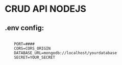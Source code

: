 # CRUD API NODEJS

## .env config:

<code>
    PORT=####
    CORS=CORS_ORIGIN
    DATABASE_URL=mongodb://localhost/yourdatabase
    SECRET=YOUR_SECRET
</code>
